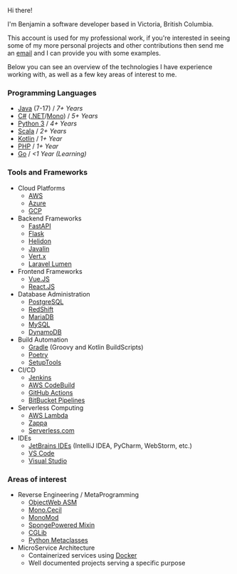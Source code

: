 Hi there!

I'm Benjamin a software developer based in Victoria, British Columbia.

This account is used for my professional work, if you're interested in seeing some of my more personal projects and other contributions then send me an [email](mailto:benjaminckiiskila@gmail.com) and I can provide you with some examples.

Below you can see an overview of the technologies I have experience working with, as well as a few key areas of interest to me.

### Programming Languages
- [Java](https://openjdk.java.net/) (7-17) / *7+ Years*
- [C#](https://docs.microsoft.com/en-us/dotnet/csharp/) ([.NET](https://dotnet.microsoft.com/)/[Mono](https://www.mono-project.com/)) / *5+ Years*
- [Python 3](https://www.python.org/) / *4+ Years*
- [Scala](https://www.scala-lang.org/) / *2+ Years*
- [Kotlin](https://kotlinlang.org/) / *1+ Year*
- [PHP](https://www.php.net/) / *1+ Year*
- [Go](https://golang.org/) / *<1 Year (Learning)*

### Tools and Frameworks
- Cloud Platforms
  - [AWS](https://aws.amazon.com/)
  - [Azure](https://azure.microsoft.com/en-ca/)
  - [GCP](https://cloud.google.com/)
- Backend Frameworks
  - [FastAPI](https://fastapi.tiangolo.com/)
  - [Flask](https://flask.palletsprojects.com/en/2.0.x/)
  - [Helidon](https://helidon.io/)
  - [Javalin](https://javalin.io/)
  - [Vert.x](https://vertx.io/)
  - [Laravel Lumen](https://lumen.laravel.com/)
- Frontend Frameworks
  - [Vue.JS](https://vuejs.org/)
  - [React.JS](https://reactjs.org/)
- Database Administration
  - [PostgreSQL](https://www.postgresql.org/)
  - [RedShift](https://aws.amazon.com/redshift/)
  - [MariaDB](https://mariadb.org/)
  - [MySQL](https://www.mysql.com/)
  - [DynamoDB](https://aws.amazon.com/dynamodb/)
- Build Automation
  - [Gradle](https://gradle.org/) (Groovy and Kotlin BuildScripts)
  - [Poetry](https://python-poetry.org/)
  - [SetupTools](https://pypi.org/project/setuptools/)
- CI/CD
  - [Jenkins](https://www.jenkins.io/)
  - [AWS CodeBuild](https://aws.amazon.com/codebuild/)
  - [GitHub Actions](https://github.com/features/actions)
  - [BitBucket Pipelines](https://bitbucket.org/product/features/pipelines)
- Serverless Computing
  - [AWS Lambda](https://aws.amazon.com/lambda/)
  - [Zappa](https://github.com/zappa/zappa/)
  - [Serverless.com](https://serverless.com/)
- IDEs
  - [JetBrains IDEs](https://www.jetbrains.com/products/#type=ide) (IntelliJ IDEA, PyCharm, WebStorm, etc.)
  - [VS Code](https://code.visualstudio.com/)
  - [Visual Studio](https://visualstudio.microsoft.com/)
### Areas of interest
- Reverse Engineering / MetaProgramming
  - [ObjectWeb ASM](https://asm.ow2.io/)
  - [Mono.Cecil](https://www.mono-project.com/docs/tools+libraries/libraries/Mono.Cecil/)
  - [MonoMod](https://github.com/MonoMod/MonoMod)
  - [SpongePowered Mixin](https://github.com/SpongePowered/Mixin)
  - [CGLib](https://github.com/cglib/cglib)
  - [Python Metaclasses](https://www.python.org/dev/peps/pep-3115/)
- MicroService Architecture
  - Containerized services using [Docker](https://www.docker.com/)
  - Well documented projects serving a specific purpose
 

